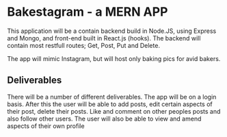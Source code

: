 

# Bakestagram - a MERN APP

This application will be a contain backend build in Node.JS, using Express and Mongo, and front-end built in React.js (hooks). The backend will contain most restfull routes; Get, Post, Put and Delete.

The app will mimic Instagram, but will host only baking pics for avid bakers.

## Deliverables

There will be a number of different deliverables. The app will be on a login basis. After this the user will be able to add posts, edit certain aspects of their post, delete their posts. Like and comment on other peoples posts and also follow other users. The user will also be able to view and amend aspects of their own profile

